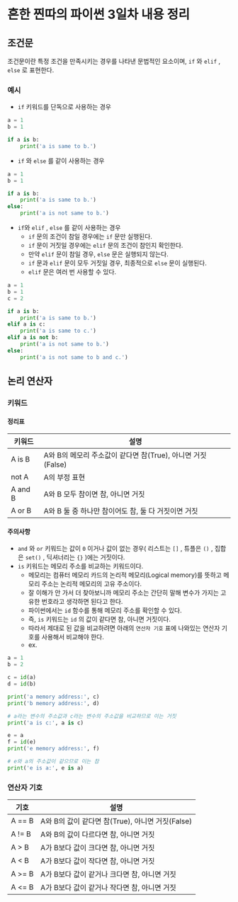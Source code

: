 # 흔한 찐따의 파이썬 3일차 내용 정리

## 조건문
조건문이란 특정 조건을 만족시키는 경우를 나타낸 문법적인 요소이며, `if` 와 `elif` , `else` 로 표현한다.

### 예시
- `if` 키워드를 단독으로 사용하는 경우
```python
a = 1
b = 1

if a is b:
    print('a is same to b.')
```

- `if` 와 `else` 를 같이 사용하는 경우
```python
a = 1
b = 1

if a is b:
    print('a is same to b.')
else:
    print('a is not same to b.')
```

- `if`와 `elif` , `else` 를 같이 사용하는 경우
  - `if` 문의 조건이 참일 경우에는 `if` 문만 실행된다.
  - `if` 문이 거짓일 경우에는 `elif` 문의 조건이 참인지 확인한다.
  - 만약 `elif` 문이 참일 경우, `else` 문은 실행되지 않는다.
  - `if` 문과 `elif` 문이 모두 거짓일 경우, 최종적으로 `else` 문이 실행된다.
  - `elif` 문은 여러 번 사용할 수 있다.
```python
a = 1
b = 1
c = 2

if a is b:
    print('a is same to b.')
elif a is c:
    print('a is same to c.')
elif a is not b:
    print('a is not same to b.')
else:
    print('a is not same to b and c.')
```

## 논리 연산자

### 키워드

#### 정리표
| 키워드    | 설명                                              |
| ------- | ------------------------------------------------ |
| A is B  | A와 B의 메모리 주소값이 같다면 참(True), 아니면 거짓(False) |
| not A   | A의 부정 표현                                       |
| A and B | A와 B 모두 참이면 참, 아니면 거짓                       | 
| A or B  | A와 B 둘 중 하나만 참이어도 참, 둘 다 거짓이면 거짓         |

#### 주의사항
- `and` 와 `or` 키워드는 값이 `0` 이거나 값이 없는 경우( 리스트는 `[]` , 튜플은 `()` , 집합은 `set()` , 딕셔너리는 `{}` )에는 거짓이다.
- `is` 키워드는 메모리 주소를 비교하는 키워드이다.
  - 메모리는 컴퓨터 메모리 카드의 논리적 메모리(Logical memory)를 뜻하고 메모리 주소는 논리적 메모리의 고유 주소이다.
  - 잘 이해가 안 가서 더 찾아보니까 메모리 주소는 간단히 말해 변수가 가지는 고유한 번호라고 생각하면 된다고 한다.
  - 파이썬에서는 `id` 함수를 통해 메모리 주소를 확인할 수 있다.
  - 즉, `is` 키워드는 `id` 의 값이 같다면 참, 아니면 거짓이다.
  - 따라서 제대로 된 값을 비교하려면 아래의 `연산자 기호` 표에 나와있는 연산자 기호를 사용해서 비교해야 한다.
  - ex.
```python
a = 1
b = 2

c = id(a)
d = id(b)

print('a memory address:', c)
print('b memory address:', d)

# a라는 변수의 주소값과 c라는 변수의 주소값을 비교하므로 이는 거짓
print('a is c:', a is c)

e = a
f = id(e)
print('e memory address:', f)

# e와 a의 주소값이 같으므로 이는 참
print('e is a:', e is a)
```

### 연산자 기호
| 기호     | 설명                                     |
| ------ | ---------------------------------------- |
| A == B | A와 B의 값이 같다면 참(True), 아니면 거짓(False) |
| A != B | A와 B의 값이 다르다면 참, 아니면 거짓            |
| A > B  | A가 B보다 값이 크다면 참, 아니면 거짓            |
| A < B  | A가 B보다 값이 작다면 참, 아니면 거짓            |
| A >= B | A가 B보다 값이 같거나 크다면 참, 아니면 거짓       |
| A <= B | A가 B보다 값이 같거나 작다면 참, 아니면 거짓       |
